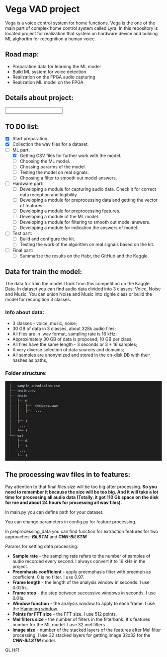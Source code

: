 # Vega VAD project
Vega is a voice control system for home functions. Vega is the one of the main part of complex home control system called Lyra. In this repository is located project for realization that system on hardware device and bulding ML alghoritm for recognition a human voice.

## Road map:
- Preparation data for learning the ML model
- Build ML system for voice detection
- Realization on the FPGA audio capturing
- Realization ML model on the FPGA

## Details about project:
<input here details>

## TO DO list:
- [x]  Start preparation:
  - [x] Collection the wav files for a dataset.
- [ ] ML part:
  - [x] Getting CSV files for further work with the model.
  - [ ] Choosing the ML model.
  - [ ] Chossing pararms of the model.
  - [ ] Testing the model on real signals.
  - [ ] Choosing a filter to smooth out model answers.
- [ ] Hardware part:
  - [ ] Developing a module for capturing audio data. Check it for correct data reception and legibility.
  - [ ] Developing a module for preprocessing data and getting the vector of features.
  - [ ] Developing a module for preprocessing features.
  - [ ] Developing a module of the ML model.
  - [ ] Developing a module for filtering to smooth out model answers.
  - [ ] Developing a module for indication the answers of model.
- [ ] Test part:
  - [ ] Build and configure the kit.
  - [ ] Testing the work of the algorithm on real signals based on the kit.
- [ ] Final part:
  - [ ] Summarize the results on the Habr, the GitHub and the Kaggle.

## Data for train the model:
The data for train the model I took from this competition on the Kaggle: [Data](https://www.kaggle.com/c/silero-audio-classifier/overview "Kaggle competition").
In dataset you can find audio data divided into 3 classes: Voice, Noise and Music. You can union Noise and Music into signle class or build the model for recongition 3 classes.
### Info about data:
* 3 classes - voice, music, noise;
* 30 GB of data in 3 classes, about 328k audio files;
* All files are in .wav format, sampling rate is 16 kHz;
* Approximately 30 GB of data is proposed, 10 GB per class;
* All files have the same length - 3 seconds or 3 * 16 samples;
* A very diverse selection of data sources and domains;
* All samples are anonymized and stored in the on-disk DB with their hashes as paths;

### Folder structure:
![dataset struct](https://github.com/AlexKly/VegaVAD/blob/master/Docs/Dataset_folder_structure.jpg)

## The processing wav files in to features:
Pay attention to that final files size will be too big after processing. **So you need to remember it because the size will be too big. And it will take a lot time for processing all audio data (Totally, it got 110 Gb space on the disk for me and about 24 hours for processing all wav files).**

In main.py you can define path for your dataset.

You can change parameters in config.py for feature processing.

In preprocessing_data you can find function for extraction features for two approaches: ***BiLSTM*** and ***CNN-BiLSTM***

Params for setting data processing:
- **Sample rate** - the sampling rate refers to the number of samples of audio recorded every second. I always convert it to 16 kHz in the project.
- **Preemhasis coefficient** - apply preemphasis filter with preemph as coefficient. 0 is no filter. I use 0.97.
- **Frame length** - the length of the analysis window in seconds. I use 0.025s.
- **Frame step** - the step between successive windows in seconds. I use 0.01s.
- **Window function** - the analysis window to apply to each frame. I use the [Hamming window](https://docs.scipy.org/doc/scipy-0.19.1/reference/generated/scipy.signal.hamming.html#:~:text=The%20Hamming%20window%20is%20a,an%20empty%20array%20is%20returned.).
- **Points for FFT size** - the FFT size. I use 512 points.
- **Mel filters size** - the number of filters in the filterbank. It's features number for the ML model. I use 32 mel filters.
- **Image size** - number of the stacked layers of the features after Mel filter processing. I use 32 stacked layers for getting image 32x32 for the ***CNN-BiLSTM*** model.


GL HF!
